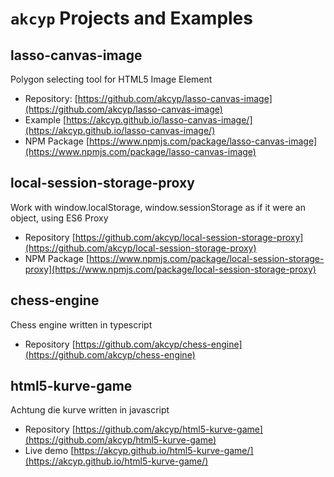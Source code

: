 # `akcyp` Projects and Examples

## lasso-canvas-image

Polygon selecting tool for HTML5 Image Element

- Repository: [https://github.com/akcyp/lasso-canvas-image](https://github.com/akcyp/lasso-canvas-image)
- Example [https://akcyp.github.io/lasso-canvas-image/](https://akcyp.github.io/lasso-canvas-image/)
- NPM Package [https://www.npmjs.com/package/lasso-canvas-image](https://www.npmjs.com/package/lasso-canvas-image)

## local-session-storage-proxy

Work with window.localStorage, window.sessionStorage as if it were an object, using ES6 Proxy

- Repository [https://github.com/akcyp/local-session-storage-proxy](https://github.com/akcyp/local-session-storage-proxy)
- NPM Package [https://www.npmjs.com/package/local-session-storage-proxy](https://www.npmjs.com/package/local-session-storage-proxy)

## chess-engine

Chess engine written in typescript

- Repository [https://github.com/akcyp/chess-engine](https://github.com/akcyp/chess-engine)

## html5-kurve-game

Achtung die kurve written in javascript

- Repository [https://github.com/akcyp/html5-kurve-game](https://github.com/akcyp/html5-kurve-game)
- Live demo [https://akcyp.github.io/html5-kurve-game/](https://akcyp.github.io/html5-kurve-game/)
